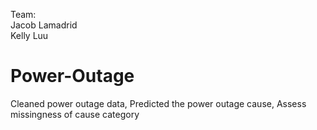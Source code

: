 Team:  
Jacob Lamadrid  
Kelly Luu

# Power-Outage
Cleaned power outage data, Predicted the power outage cause, Assess missingness of cause category
